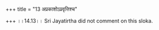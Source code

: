 +++
title = "13 अप्रकाशोऽप्रवृत्तिश्च"

+++
।।14.13।। Sri Jayatirtha did not comment on this sloka.  
  
